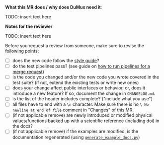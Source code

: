 <!--
SPDX-FileCopyrightInfo: Copyright © DuMux Project contributors, see AUTHORS.md in root folder
SPDX-License-Identifier: CC0-1.0
-->

<!--
Thanks for considering to open a merge request!  
Before asking for a review of your MR, please read the [contributing guidelines](/CONTRIBUTING.md)
-->
**What this MR does / why does DuMux need it**:

TODO: insert text here

<!--
Is there a corresponding issue? Add "Fixes hashtag issuenumber" which will automatically close the issue when this MR is merged. Add "Related to hashtag issuenumber" if it's related but doesn't fix the issue completely.
-->

**Notes for the reviewer**

TODO: insert text here

<!--
Keep the following TODO list in the merge request description for documentation.
Bullet points marked with _(if not applicable remove)_ may be removed.
-->

Before you request a review from someone, make sure to revise the following points:

- [ ] does the new code follow the [style guide](doc/styleguide.md)?
- [ ] do the test pipelines pass? (see guide on [how to run pipelines for a merge request](https://git.iws.uni-stuttgart.de/dumux-repositories/dumux/-/wikis/Running-test-pipelines-for-merge-requests))
- [ ] is the code you changed and/or the new code you wrote covered in the test suite? (if not, extend the existing tests or write new ones)
- [ ] does your change affect public interfaces or behavior, or, does it introduce a new feature? If so, document the change in `CHANGELOG.md`.
- [ ] is the list of the header includes complete? ("include what you use")
- [ ] all files have to end with a `\n` character. Make sure there is no `\ No newline at end of file` comment in "Changes" of this MR.
- [ ] (if not applicable remove) are newly introduced or modified physical values/functions backed up with a scientific reference (including doi) in the docs?
- [ ] (if not applicable remove) if the examples are modified, is the documentation regenerated (using [`generate_example_docs.py`](https://git.iws.uni-stuttgart.de/dumux-repositories/dumux/-/blob/master/examples/generate_example_docs.py))

<!--
The following aspects might also come up during review:

* Does the change reduce the performance of the code (more CPU time or more memory) and is this justified by the benefits
* Does the change improve the performance? (if yes, add this aspect to the MR description)
* Is the code is a gross violation of programming best practices such as DRY (don't repeat yourself / code duplication, see https://de.wikipedia.org/wiki/Don%E2%80%99t_repeat_yourself, the SOLID principles (https://en.wikipedia.org/wiki/SOLID), or the C++ Core Guidelines (https://isocpp.github.io/CppCoreGuidelines/CppCoreGuidelines)?
* Is the code well-documented, concise, easily readable? (e.g. variables are well-named, the logic is split into small & well-named functions)
-->
